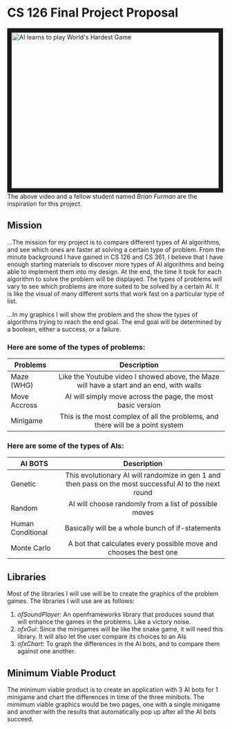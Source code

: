 # CS 126 Final Project Proposal
<a href="http://www.youtube.com/watch?feature=player_embedded&v=Yo2SepcNyw4" target="_blank"><img src="http://img.youtube.com/vi/Yo2SepcNyw4/0.jpg" alt="AI learns to play World's Hardest Game" width="480" height="360" border="10" /></a>
<br />The above video and a fellow student named _Brian Furman_ are the inspiration for this project.
## Mission

...The mission for my project is to compare different types of AI algorithms, and see which ones are faster at solving a certain type of problem. From the minute background I have gained in CS 126 and CS 361, I believe that I have enough starting materials to discover more types of AI algorithms and being able to implement them into my design. At the end, the time it took for each algorithm to solve the problem will be displayed. The types of problems will vary to see which problems are more suited to be solved by a certain AI. It is like the visual of many different sorts that work fast on a particular type of list.

...In my graphics I will show the problem and the show the types of algorithms trying to reach the end goal. The end goal will be determined by a boolean, either a success, or a failure.

### Here are some of the types of problems:
| Problems      | Description          										|
| ------------- |:---------------------------------------------------------------------------------------------:|
| Maze (WHG)    | Like the Youtube video I showed above, the Maze will have a start and an end, with walls 	|
| Move Accross  | AI will simply move across the page, the most basic version					|
| Minigame      | This is the most complex of all the problems, and there will be a point system		|

### Here are some of the types of AIs:
| AI BOTS          | Description                                                                                   		|
| -----------------|:----------------------------------------------------------------------------------------------------------:|
| Genetic          | This evolutionary AI will randomize in gen 1 and then pass on the most successful AI to the next round	|
| Random  	   | AI will choose randomly from a list of possible moves							|
| Human Conditional| Basically will be a whole bunch of if-statements								|
| Monte Carlo      | A bot that calculates every possible move and chooses the best one						|

## Libraries
Most of the libraries I will use will be to create the graphics of the problem games. The libraries I will use are as follows:
1. *ofSoundPlayer*: An openframeworks library that produces sound that will enhance the games in the problems. Like a victory noise.
2. *ofxGui*: Since the minigames will be like the snake game, it will need this library. It will also let the user compare its choices to an AIs
3. *ofxChart*: To graph the differences in the AI bots, and to compare them against one another.

## Minimum Viable Product
The minimum viable product is to create an application with 3 AI bots for 1 minigame and chart the differences in time of the three minibots.
The mimimum viable graphics would be two pages, one with a single minigame and another with the results that automatically pop up after all the AI bots succeed.
